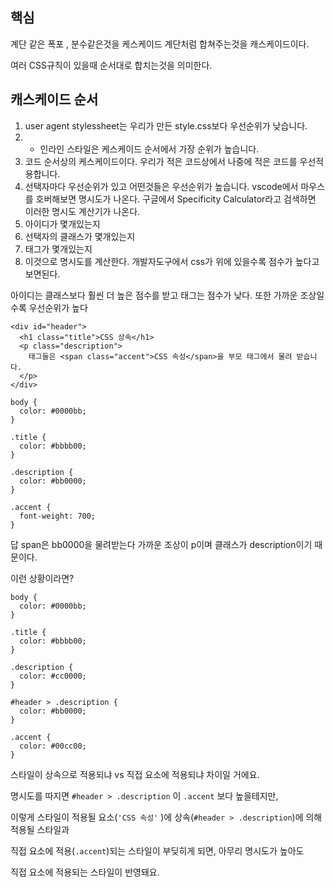 ## 핵심
계단 같은 폭포 , 분수같은것을 케스케이드 계단처럼 합쳐주는것을 캐스케이드이다.

여러 CSS규칙이 있을때 순서대로 합치는것을 의미한다.

## 캐스케이드 순서
1. user agent stylessheet는 우리가 만든 style.css보다 우선순위가 낮습니다.
2. + 인라인 스타일은 케스케이드 순서에서 가장 순위가 높습니다.
3. 코드 순서상의 케스케이드이다. 우리가 적은 코드상에서 나중에 적은 코드를 우선적용합니다.
4. 선택자마다 우선순위가 있고 어떤것들은 우선순위가 높습니다. vscode에서 마우스를 호버해보면 명시도가 나온다.
구글에서 Specificity Calculator라고 검색하면 이러한 명시도 계산기가 나온다.
5. 아이디가 몇개있는지
6. 선택자의 클래스가 몇개있는지
7. 태그가 몇개있는지
8. 이것으로 명시도를 계산한다.
개발자도구에서 css가 위에 있을수록 점수가 높다고 보면된다.

아이디는 클래스보다 훨씬 더 높은 점수를 받고 태그는 점수가 낮다.
또한 가까운 조상일수록 우선순위가 높다

```
<div id="header">
  <h1 class="title">CSS 상속</h1>
  <p class="description">
    태그들은 <span class="accent">CSS 속성</span>을 부모 태그에서 물려 받습니다.
  </p>
</div>

```
```
body {
  color: #0000bb;
}

.title {
  color: #bbbb00;
}

.description {
  color: #bb0000;
}

.accent {
  font-weight: 700;
}

```
답 span은 bb0000을 물려받는다
가까운 조상이 p이며 클래스가 description이기 때문이다.


이런 상황이라면? 
```
body {
  color: #0000bb;
}

.title {
  color: #bbbb00;
}

.description {
  color: #cc0000;
}

#header > .description {
  color: #bb0000;
}

.accent {
  color: #00cc00;
}

```
스타일이 상속으로 적용되냐 vs 직접 요소에 적용되냐 차이일 거에요.

명시도를 따지면 `#header > .description` 이 `.accent` 보다 높을테지만,

이렇게 스타일이 적용될 요소(`'CSS 속성'` )에 상속(`#header > .description`)에 의해 적용될 스타일과

직접 요소에 적용(`.accent`)되는 스타일이 부딪히게 되면, 아무리 명시도가 높아도

직접 요소에 적용되는 스타일이 반영돼요.